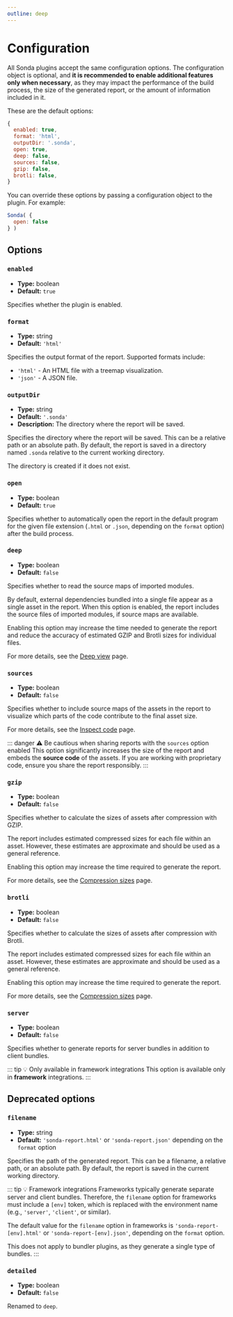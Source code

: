 ```yaml
---
outline: deep
---
```


# Configuration

All Sonda plugins accept the same configuration options. The configuration object is optional, and **it is recommended to enable additional features only when necessary**, as they may impact the performance of the build process, the size of the generated report, or the amount of information included in it.

These are the default options:

```js
{
  enabled: true,
  format: 'html',
  outputDir: '.sonda',
  open: true,
  deep: false,
  sources: false,
  gzip: false,
  brotli: false,
}
```

You can override these options by passing a configuration object to the plugin. For example:

```js
Sonda( {
  open: false
} )
```

## Options

### `enabled` <Badge type="tip" text="Introduced in 0.7.0" />

* **Type:** boolean
* **Default:** `true`

Specifies whether the plugin is enabled.

### `format`

* **Type:** string
* **Default:** `'html'`

Specifies the output format of the report. Supported formats include:

* `'html'` - An HTML file with a treemap visualization.
* `'json'` - A JSON file.

### `outputDir` <Badge type="tip" text="Introduced in 0.8.0" />
* **Type:** string
* **Default:** `'.sonda'`
* **Description:** The directory where the report will be saved.

Specifies the directory where the report will be saved. This can be a relative path or an absolute path. By default, the report is saved in a directory named `.sonda` relative to the current working directory.

The directory is created if it does not exist.

### `open`

* **Type:** boolean
* **Default:** `true`

Specifies whether to automatically open the report in the default program for the given file extension (`.html` or `.json`, depending on the `format` option) after the build process.

### `deep`

* **Type:** boolean
* **Default:** `false`

Specifies whether to read the source maps of imported modules.

By default, external dependencies bundled into a single file appear as a single asset in the report. When this option is enabled, the report includes the source files of imported modules, if source maps are available.

Enabling this option may increase the time needed to generate the report and reduce the accuracy of estimated GZIP and Brotli sizes for individual files.

For more details, see the [Deep view](/features/deep-view) page.

### `sources` <Badge type="tip" text="Introduced in 0.5.0" />

* **Type:** boolean
* **Default:** `false`

Specifies whether to include source maps of the assets in the report to visualize which parts of the code contribute to the final asset size.

For more details, see the [Inspect code](/features/used-code) page.

::: danger ⚠️ Be cautious when sharing reports with the `sources` option enabled
This option significantly increases the size of the report and embeds the **source code** of the assets. If you are working with proprietary code, ensure you share the report responsibly.
:::

### `gzip`

* **Type:** boolean
* **Default:** `false`

Specifies whether to calculate the sizes of assets after compression with GZIP.

The report includes estimated compressed sizes for each file within an asset. However, these estimates are approximate and should be used as a general reference.

Enabling this option may increase the time required to generate the report.

For more details, see the [Compression sizes](/features/compression-sizes) page.

### `brotli`

* **Type:** boolean
* **Default:** `false`

Specifies whether to calculate the sizes of assets after compression with Brotli.

The report includes estimated compressed sizes for each file within an asset. However, these estimates are approximate and should be used as a general reference.

Enabling this option may increase the time required to generate the report.

For more details, see the [Compression sizes](/features/compression-sizes) page.

### `server` <Badge type="tip" text="Introduced in 0.7.0" />

* **Type:** boolean
* **Default:** `false`

Specifies whether to generate reports for server bundles in addition to client bundles.

::: tip 💡 Only available in framework integrations
This option is available only in **framework** integrations.
:::

## Deprecated options

### `filename` <Badge type="danger" text="Removed in 0.8.0" />

* **Type:** string
* **Default:** `'sonda-report.html'` or `'sonda-report.json'` depending on the `format` option

Specifies the path of the generated report. This can be a filename, a relative path, or an absolute path. By default, the report is saved in the current working directory.

::: tip 💡 Framework integrations
Frameworks typically generate separate server and client bundles. Therefore, the `filename` option for frameworks must include a `[env]` token, which is replaced with the environment name (e.g., `'server'`, `'client'`, or similar).

The default value for the `filename` option in frameworks is `'sonda-report-[env].html'` or `'sonda-report-[env].json'`, depending on the `format` option.

This does not apply to bundler plugins, as they generate a single type of bundles.
:::

### `detailed` <Badge type="danger" text="Removed in 0.8.0" />

* **Type:** boolean
* **Default:** `false`

Renamed to `deep`.
